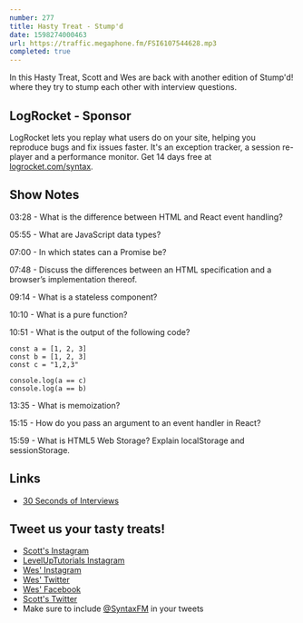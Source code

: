 ```yaml
---
number: 277
title: Hasty Treat - Stump'd
date: 1598274000463
url: https://traffic.megaphone.fm/FSI6107544628.mp3
completed: true
---
```


In this Hasty Treat, Scott and Wes are back with another edition of Stump'd! where they try to stump each other with interview questions. 

## LogRocket - Sponsor
LogRocket lets you replay what users do on your site, helping you reproduce bugs and fix issues faster. It's an exception tracker, a session re-player and a performance monitor. Get 14 days free at [logrocket.com/syntax](https://logrocket.com/syntax).

## Show Notes

03:28 - What is the difference between HTML and React event handling?

05:55 - What are JavaScript data types?

07:00 - In which states can a Promise be?

07:48 - Discuss the differences between an HTML specification and a browser’s implementation thereof.

09:14 - What is a stateless component?

10:10 - What is a pure function?

10:51 - What is the output of the following code?

```
const a = [1, 2, 3]
const b = [1, 2, 3]
const c = "1,2,3"

console.log(a == c)
console.log(a == b)
```

13:35 - What is memoization?

15:15 - How do you pass an argument to an event handler in React?

15:59 - What is HTML5 Web Storage? Explain localStorage and sessionStorage.

## Links
* [30 Seconds of Interviews](https://30secondsofinterviews.org/)

## Tweet us your tasty treats!
* [Scott's Instagram](https://www.instagram.com/stolinski/)
* [LevelUpTutorials Instagram](https://www.instagram.com/LevelUpTutorials/)
* [Wes' Instagram](https://www.instagram.com/wesbos/)
* [Wes' Twitter](https://twitter.com/wesbos)
* [Wes' Facebook](https://www.facebook.com/wesbos.developer)
* [Scott's Twitter](https://twitter.com/stolinski)
* Make sure to include [@SyntaxFM](https://twitter.com/SyntaxFM) in your tweets